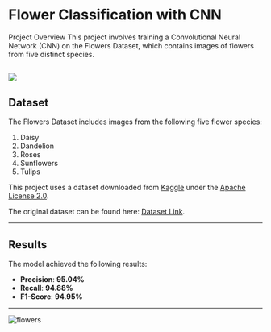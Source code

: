 # Flower Classification with CNN

Project Overview
This project involves training a Convolutional Neural Network (CNN) on the Flowers Dataset, which contains images of flowers from five distinct species. 

![](https://komarev.com/ghpvc/?username=LadyAmely&color=green)
---
## Dataset

The Flowers Dataset includes images from the following five flower species:
1. Daisy
2. Dandelion
3. Roses
4. Sunflowers
5. Tulips

This project uses a dataset downloaded from [Kaggle](https://www.kaggle.com/) under the [Apache License 2.0](https://www.apache.org/licenses/LICENSE-2.0). 

The original dataset can be found here: [Dataset Link](https://www.kaggle.com/datasets/rahmasleam/flowers-dataset).

---

## Results
The model achieved the following results:

- **Precision**: **95.04%**
- **Recall**: **94.88%**
- **F1-Score**: **94.95%**
---

![flowers](https://github.com/LadyAmely/FlowerClassifier-CNN/blob/master/plots/flowers_predictions.png)



